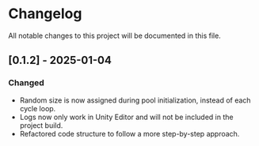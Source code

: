# Changelog
All notable changes to this project will be documented in this file.

## [0.1.2] - 2025-01-04
### Changed
- Random size is now assigned during pool initialization, instead of each cycle loop.
- Logs now only work in Unity Editor and will not be included in the project build.
- Refactored code structure to follow a more step-by-step approach.
